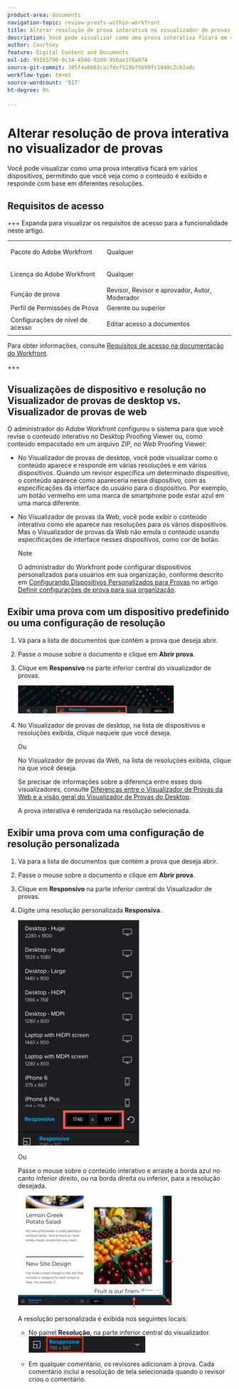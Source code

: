 ```yaml
---
product-area: documents
navigation-topic: review-proofs-within-workfront
title: Alterar resolução de prova interativa no visualizador de provas
description: Você pode visualizar como uma prova interativa ficará em vários dispositivos, permitindo que você veja como o conteúdo é exibido e responde com base em diferentes resoluções.
author: Courtney
feature: Digital Content and Documents
exl-id: 99165790-0c34-4540-92d9-956ae178a874
source-git-commit: 385f4a6663cacfdcf519bf5699fc1840c2cb2adc
workflow-type: tm+mt
source-wordcount: '517'
ht-degree: 0%

---
```


# Alterar resolução de prova interativa no visualizador de provas

Você pode visualizar como uma prova interativa ficará em vários dispositivos, permitindo que você veja como o conteúdo é exibido e responde com base em diferentes resoluções.

## Requisitos de acesso

+++ Expanda para visualizar os requisitos de acesso para a funcionalidade neste artigo.

<table style="table-layout:auto"> 
 <col> 
 <col> 
 <tbody> 
  <tr> 
   <td role="rowheader">Pacote do Adobe Workfront</td> 
   <td> <p>Qualquer</p> </td> 
  </tr> 
  <tr> 
   <td role="rowheader">Licença do Adobe Workfront</td> 
   <td> <p>Qualquer</p> </td> 
  </tr> 
  <tr> 
   <td role="rowheader">Função de prova </td> 
   <td>Revisor, Revisor e aprovador, Autor, Moderador</td> 
  </tr> 
  <tr> 
   <td role="rowheader">Perfil de Permissões de Prova </td> 
   <td>Gerente ou superior</td> 
  </tr> 
  <tr> 
   <td role="rowheader">Configurações de nível de acesso</td> 
   <td> <p>Editar acesso a documentos</p> </td> 
  </tr> 
 </tbody> 
</table>

Para obter informações, consulte [Requisitos de acesso na documentação do Workfront](/help/quicksilver/administration-and-setup/add-users/access-levels-and-object-permissions/access-level-requirements-in-documentation.md).

+++

## Visualizações de dispositivo e resolução no Visualizador de provas de desktop vs. Visualizador de provas de web

O administrador do Adobe Workfront configurou o sistema para que você revise o conteúdo interativo no Desktop Proofing Viewer ou, como conteúdo empacotado em um arquivo ZIP, no Web Proofing Viewer:

* No Visualizador de provas de desktop, você pode visualizar como o conteúdo aparece e responde em várias resoluções e em vários dispositivos. Quando um revisor especifica um determinado dispositivo, o conteúdo aparece como apareceria nesse dispositivo, com as especificações da interface do usuário para o dispositivo. Por exemplo, um botão vermelho em uma marca de smartphone pode estar azul em uma marca diferente.

* No Visualizador de provas da Web, você pode exibir o conteúdo interativo como ele aparece nas resoluções para os vários dispositivos. Mas o Visualizador de provas da Web não emula o conteúdo usando especificações de interface nesses dispositivos, como cor de botão.

  >[!NOTE]
  >
  >O administrador do Workfront pode configurar dispositivos personalizados para usuários em sua organização, conforme descrito em [Configurando Dispositivos Personalizados para Provas](/help/quicksilver/administration-and-setup/manage-workfront/configure-proofing/configure-proofing-organization.md#configure-custom-devices-for-proofs) no artigo [Definir configurações de prova para sua organização](/help/quicksilver/administration-and-setup/manage-workfront/configure-proofing/configure-proofing-organization.md).

## Exibir uma prova com um dispositivo predefinido ou uma configuração de resolução

1. Vá para a lista de documentos que contém a prova que deseja abrir.
1. Passe o mouse sobre o documento e clique em **Abrir prova**.
1. Clique em **Responsivo** na parte inferior central do visualizador de provas.

   ![Resolution_option_in_DPV.png](assets/resolution-option-in-dpv-350x64.png)

1. No Visualizador de provas de desktop, na lista de dispositivos e resoluções exibida, clique naquele que você deseja.

   Ou

   No Visualizador de provas da Web, na lista de resoluções exibida, clique na que você deseja.

   Se precisar de informações sobre a diferença entre esses dois visualizadores, consulte [Diferenças entre o Visualizador de Provas da Web e a visão geral do Visualizador de Provas do Desktop](../../../../review-and-approve-work/proofing/proofing-overview/understand-differences-between-web-viewer.md).

   A prova interativa é renderizada na resolução selecionada.

## Exibir uma prova com uma configuração de resolução personalizada

1. Vá para a lista de documentos que contém a prova que deseja abrir.
1. Passe o mouse sobre o documento e clique em **Abrir prova**.
1. Clique em **Responsivo** na parte inferior central do Visualizador de provas.
1. Digite uma resolução personalizada **Responsiva**.

   ![Type_a_custom_resolution_DPV.png](assets/type-a-custom-resolution-dpv.png)

   Ou

   Passe o mouse sobre o conteúdo interativo e arraste a borda azul no canto inferior direito, ou na borda direita ou inferior, para a resolução desejada.

   ![Arrastar_bordas_azuis_para_resolução.png](assets/drag-blue-edges-for-resolution-350x251.png)

   A resolução personalizada é exibida nos seguintes locais:

   * No painel **Resolução**, na parte inferior central do visualizador.\
     ![Captura_de_tela_2018-05-15_10-27-54.png](assets/screenshot-2018-05-15-10-27-54.png)

   * Em qualquer comentário, os revisores adicionam à prova. Cada comentário inclui a resolução de tela selecionada quando o revisor criou o comentário.
